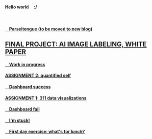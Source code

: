 #### Hello world &nbsp; &nbsp; :/
&nbsp;

#### [&nbsp; &nbsp; Parseltongue (to be moved to new blog)](./011_Parseltongue.md)

## [FINAL PROJECT: AI IMAGE LABELING, WHITE PAPER](./010_AI-Insta_WhitePaper.md)

<!--- #### [&nbsp; &nbsp; Final project: AI image labeling, presentation](./009_AI-Insta_Presentation.md) --->

<!--- #### [&nbsp; &nbsp; Final project: AI image labeling, draft 1](./008_AI-Insta_Draft1.md) --->

#### [&nbsp; &nbsp; Work in progress](./007_workinprogress.md)

#### [ASSIGNMENT 2: quantified self](./006_assignment2-mfp.md)

#### [&nbsp; &nbsp; Dashboard success](./005_dashboardsuccess.md)

#### [ASSIGNMENT 1: 311 data visualizations](./004_assignment1-parks.md)

#### [&nbsp; &nbsp; Dashboard fail](./003_dashboardfails.md)

#### [&nbsp; &nbsp; I'm stuck!](./002_sos_180601.md)

#### [&nbsp; &nbsp; First day exercise: what's for lunch?](./001_blogpost1.md)


